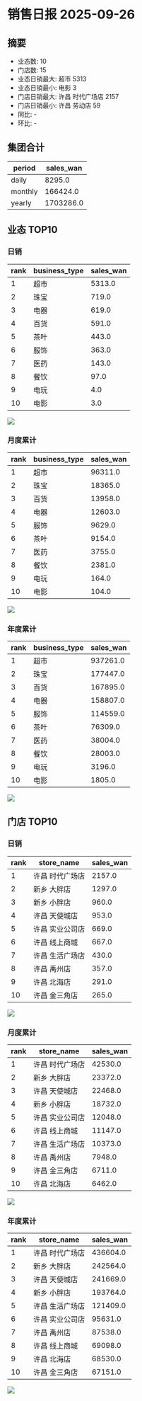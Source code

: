 # 销售日报 2025-09-26

## 摘要

- 业态数: 10
- 门店数: 15
- 业态日销最大: 超市 5313
- 业态日销最小: 电影 3
- 门店日销最大: 许昌 时代广场店 2157
- 门店日销最小: 许昌 劳动店 59
- 同比: -
- 环比: -

## 集团合计

| period | sales_wan |
| --- | --- |
| daily | 8295.0 |
| monthly | 166424.0 |
| yearly | 1703286.0 |

## 业态 TOP10

### 日销

| rank | business_type | sales_wan |
| --- | --- | --- |
| 1 | 超市 | 5313.0 |
| 2 | 珠宝 | 719.0 |
| 3 | 电器 | 619.0 |
| 4 | 百货 | 591.0 |
| 5 | 茶叶 | 443.0 |
| 6 | 服饰 | 363.0 |
| 7 | 医药 | 143.0 |
| 8 | 餐饮 | 97.0 |
| 9 | 电玩 | 4.0 |
| 10 | 电影 | 3.0 |

![](./bu_daily_top10.svg)

### 月度累计

| rank | business_type | sales_wan |
| --- | --- | --- |
| 1 | 超市 | 96311.0 |
| 2 | 珠宝 | 18365.0 |
| 3 | 百货 | 13958.0 |
| 4 | 电器 | 12603.0 |
| 5 | 服饰 | 9629.0 |
| 6 | 茶叶 | 9154.0 |
| 7 | 医药 | 3755.0 |
| 8 | 餐饮 | 2381.0 |
| 9 | 电玩 | 164.0 |
| 10 | 电影 | 104.0 |

![](./bu_monthly_top10.svg)

### 年度累计

| rank | business_type | sales_wan |
| --- | --- | --- |
| 1 | 超市 | 937261.0 |
| 2 | 珠宝 | 177447.0 |
| 3 | 百货 | 167895.0 |
| 4 | 电器 | 158807.0 |
| 5 | 服饰 | 114559.0 |
| 6 | 茶叶 | 76309.0 |
| 7 | 医药 | 38004.0 |
| 8 | 餐饮 | 28003.0 |
| 9 | 电玩 | 3196.0 |
| 10 | 电影 | 1805.0 |

![](./bu_yearly_top10.svg)

## 门店 TOP10

### 日销

| rank | store_name | sales_wan |
| --- | --- | --- |
| 1 | 许昌 时代广场店 | 2157.0 |
| 2 | 新乡 大胖店 | 1297.0 |
| 3 | 新乡 小胖店 | 960.0 |
| 4 | 许昌 天使城店 | 953.0 |
| 5 | 许昌 实业公司店 | 669.0 |
| 6 | 许昌 线上商城 | 667.0 |
| 7 | 许昌 生活广场店 | 430.0 |
| 8 | 许昌 禹州店 | 357.0 |
| 9 | 许昌 北海店 | 291.0 |
| 10 | 许昌 金三角店 | 265.0 |

![](./store_daily_top10.svg)

### 月度累计

| rank | store_name | sales_wan |
| --- | --- | --- |
| 1 | 许昌 时代广场店 | 42530.0 |
| 2 | 新乡 大胖店 | 23372.0 |
| 3 | 许昌 天使城店 | 22468.0 |
| 4 | 新乡 小胖店 | 18732.0 |
| 5 | 许昌 实业公司店 | 12048.0 |
| 6 | 许昌 线上商城 | 11147.0 |
| 7 | 许昌 生活广场店 | 10373.0 |
| 8 | 许昌 禹州店 | 7948.0 |
| 9 | 许昌 金三角店 | 6711.0 |
| 10 | 许昌 北海店 | 6462.0 |

![](./store_monthly_top10.svg)

### 年度累计

| rank | store_name | sales_wan |
| --- | --- | --- |
| 1 | 许昌 时代广场店 | 436604.0 |
| 2 | 新乡 大胖店 | 242564.0 |
| 3 | 许昌 天使城店 | 241669.0 |
| 4 | 新乡 小胖店 | 193764.0 |
| 5 | 许昌 生活广场店 | 121409.0 |
| 6 | 许昌 实业公司店 | 95631.0 |
| 7 | 许昌 禹州店 | 87538.0 |
| 8 | 许昌 线上商城 | 69098.0 |
| 9 | 许昌 北海店 | 68530.0 |
| 10 | 许昌 金三角店 | 67151.0 |

![](./store_yearly_top10.svg)